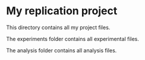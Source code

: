 # My replication project

This directory contains all my project files.

The experiments folder contains all experimental files.

The analysis folder contains all analysis files.